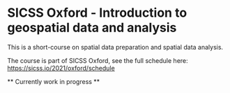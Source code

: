 # SICSS Oxford - Introduction to geospatial data and analysis

This is a short-course on spatial data preparation and spatial data analysis. 

The course is part of SICSS Oxford, see the full schedule here: https://sicss.io/2021/oxford/schedule

** Currently work in progress **
